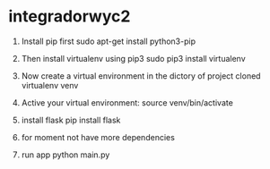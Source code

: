 # integradorwyc2
1. Install pip first
sudo apt-get install python3-pip

2. Then install virtualenv using pip3
sudo pip3 install virtualenv

3. Now create a virtual environment in the dictory of project cloned
virtualenv venv

4. Active your virtual environment:
source venv/bin/activate

5. install flask
pip install flask

6. for moment not have more dependencies

7. run app
python main.py
